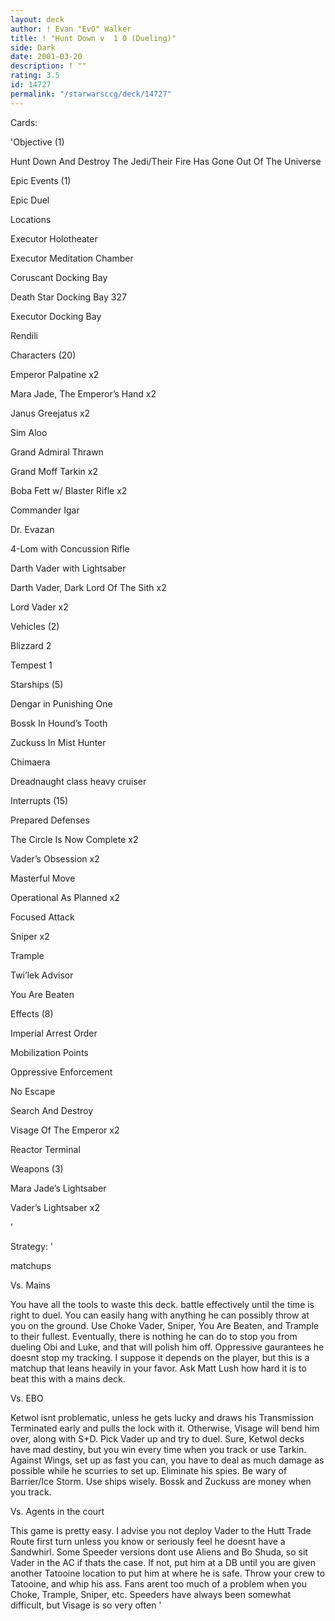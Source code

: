 ```yaml
---
layout: deck
author: ! Evan "EvO" Walker
title: ! "Hunt Down v  1 0 (Dueling)"
side: Dark
date: 2001-03-20
description: ! ""
rating: 3.5
id: 14727
permalink: "/starwarsccg/deck/14727"
---
```

Cards: 

'Objective (1)

Hunt Down And Destroy The Jedi/Their Fire Has Gone Out Of The Universe


Epic Events (1)

Epic Duel


Locations

Executor Holotheater

Executor Meditation Chamber

Coruscant Docking Bay

Death Star Docking Bay 327

Executor Docking Bay

Rendili


Characters (20)

Emperor Palpatine x2

Mara Jade, The Emperor&#8217;s Hand x2

Janus Greejatus x2

Sim Aloo

Grand Admiral Thrawn

Grand Moff Tarkin x2

Boba Fett w/ Blaster Rifle x2

Commander Igar

Dr. Evazan

4-Lom with Concussion Rifle

Darth Vader with Lightsaber

Darth Vader, Dark Lord Of The Sith x2

Lord Vader x2



Vehicles (2)

Blizzard 2

Tempest 1


Starships (5)

Dengar in Punishing One

Bossk In Hound&#8217;s Tooth

Zuckuss In Mist Hunter

Chimaera

Dreadnaught class heavy cruiser


Interrupts (15)

Prepared Defenses

The Circle Is Now Complete x2

Vader&#8217;s Obsession x2

Masterful Move 

Operational As Planned x2

Focused Attack

Sniper x2

Trample

Twi&#8217;lek Advisor

You Are Beaten 


Effects (8)

Imperial Arrest Order

Mobilization Points

Oppressive Enforcement

No Escape

Search And Destroy

Visage Of The Emperor x2

Reactor Terminal


Weapons (3)

Mara Jade&#8217;s Lightsaber

Vader&#8217;s Lightsaber x2




'

Strategy: '

matchups


Vs. Mains 

You have all the tools to waste this deck. battle effectively until the time is right to duel. You can easily hang with anything he can possibly throw at you on the ground. Use Choke Vader, Sniper, You Are Beaten, and Trample to their fullest. Eventually, there is nothing he can do to stop you from dueling Obi and Luke, and that will polish him off. Oppressive gaurantees he doesnt stop my tracking. I suppose it depends on the player, but this is a matchup that leans heavily in your favor. Ask Matt Lush how hard it is to beat this with a mains deck.


Vs. EBO 

Ketwol isnt problematic, unless he gets lucky and draws his Transmission Terminated early and pulls the lock with it. Otherwise, Visage will bend him over, along with S+D. Pick Vader up and try to duel. Sure, Ketwol decks have mad destiny, but you win every time when you track or use Tarkin. Against Wings, set up as fast you can, you have to deal as much damage as possible while he scurries to set up. Eliminate his spies. Be wary of Barrier/Ice Storm. Use ships wisely. Bossk and Zuckuss are money when you track. 


Vs. Agents in the court

This game is pretty easy. I advise you not deploy Vader to the Hutt Trade Route first turn unless you know or seriously feel he doesnt have a Sandwhirl. Some Speeder versions dont use Aliens and Bo Shuda, so sit Vader in the AC if thats the case. If not, put him at a DB until you are given another Tatooine location to put him at where he is safe. Throw your crew to Tatooine, and whip his ass. Fans arent too much of a problem when you Choke, Trample, Sniper, etc. Speeders have always been somewhat difficult, but Visage is so very often  '
